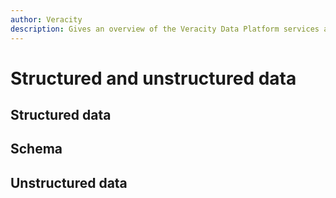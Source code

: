 ```yaml
---
author: Veracity
description: Gives an overview of the Veracity Data Platform services and related components.
---
```


# Structured and unstructured data

## Structured data

## Schema

## Unstructured data
